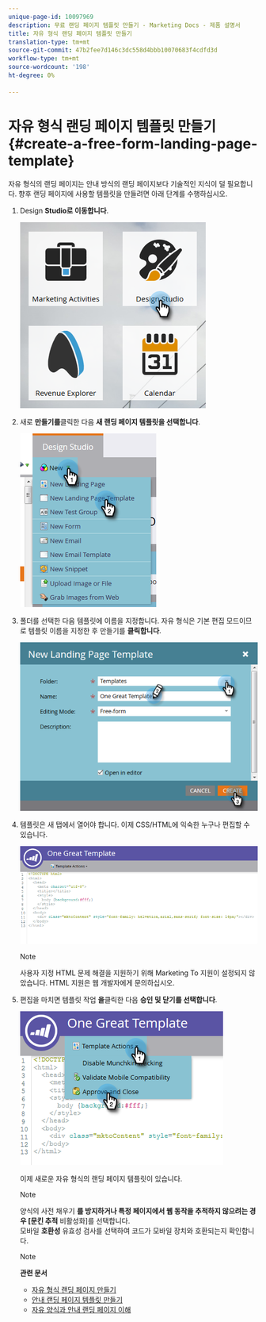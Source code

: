 ```yaml
---
unique-page-id: 10097969
description: 무료 랜딩 페이지 템플릿 만들기 - Marketing Docs - 제품 설명서
title: 자유 형식 랜딩 페이지 템플릿 만들기
translation-type: tm+mt
source-git-commit: 47b2fee7d146c3dc558d4bbb10070683f4cdfd3d
workflow-type: tm+mt
source-wordcount: '198'
ht-degree: 0%

---
```



# 자유 형식 랜딩 페이지 템플릿 만들기 {#create-a-free-form-landing-page-template}

자유 형식의 랜딩 페이지는 안내 방식의 랜딩 페이지보다 기술적인 지식이 덜 필요합니다. 향후 랜딩 페이지에 사용할 템플릿을 만들려면 아래 단계를 수행하십시오.

1. Design **Studio로 이동합니다**.

   ![](assets/one.png)

1. 새로 **만들기를**&#x200B;클릭한 다음 **새 랜딩 페이지 템플릿을 선택합니다**.

   ![](assets/two.png)

1. 폴더를 선택한 다음 템플릿에 이름을 지정합니다. 자유 형식은 기본 편집 모드이므로 템플릿 이름을 지정한 후 만들기를 **클릭합니다**.

   ![](assets/three.png)

1. 템플릿은 새 탭에서 열어야 합니다. 이제 CSS/HTML에 익숙한 누구나 편집할 수 있습니다.

   ![](assets/four.png)

   >[!NOTE]
   >
   >사용자 지정 HTML 문제 해결을 지원하기 위해 Marketing To 지원이 설정되지 않았습니다. HTML 지원은 웹 개발자에게 문의하십시오.

1. 편집을 마치면 템플릿 작업 **을**&#x200B;클릭한 다음 **승인 및 닫기를 선택합니다**.

   ![](assets/five.png)

   이제 새로운 자유 형식의 랜딩 페이지 템플릿이 있습니다.

   >[!NOTE]
   >
   >양식의 사전 채우기 **를 방지하거나 특정 페이지에서 웹 동작을 추적하지 않으려는 경우 [문킨 추적** 비활성화]를 선택합니다.\
   >모바일 **호환성** 유효성 검사를 선택하여 코드가 모바일 장치와 호환되는지 확인합니다.

   >[!NOTE]
   >
   >**관련 문서**
   >
   >    
   >    
   >    * [자유 형식 랜딩 페이지 만들기](../../../../product-docs/demand-generation/landing-pages/free-form-landing-pages/create-a-free-form-landing-page.md)
   >    * [안내 랜딩 페이지 템플릿 만들기](create-a-guided-landing-page-template.md)
   >    * [자유 양식과 안내 랜딩 페이지 이해](../../../../product-docs/demand-generation/landing-pages/understanding-landing-pages/understanding-free-form-vs-guided-landing-pages.md)



